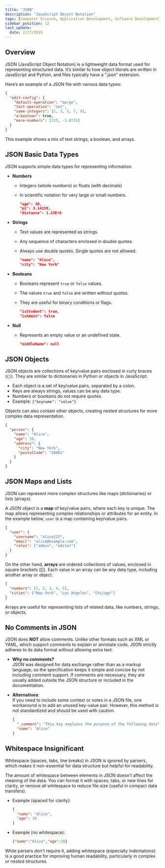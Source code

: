 ```yaml
---
title: "JSON"
description: "JavaScript Object Notation"
tags: [Computer Science, Application Development, Software Development]
sidebar_position: 12
last_update:
  date: 2/27/2019
---
```




## Overview

JSON (JavaScript Object Notation) is a lightweight data format used for representing structured data. It’s similar to how object literals are written in JavaScript and Python, and files typically have a ".json" extension.

Here’s an example of a JSON file with various data types:

```json
{
  "edit-config": {
    "default-operation": "merge",
    "test-operation": "set",
    "some-integers": [2, 3, 5, 7, 9],
    "a-boolean": true,
    "more-numbers": [225, -1.0735]
  }
}
```

This example shows a mix of text strings, a boolean, and arrays.


## JSON Basic Data Types

JSON supports simple data types for representing information.

- **Numbers**

  - Integers (whole numbers) or floats (with decimals)
  - In scientific notation for very large or small numbers.

    ```json
    "age": 30,
    "pi": 3.14159,
    "distance": 1.23E+8
    ```

- **Strings**

  - Text values are represented as strings.
  - Any sequence of characters enclosed in double quotes.
  - Always use double quotes. Single quotes are not allowed.

    ```json
    "name": "Alice",
    "city": "New York"
    ```

- **Booleans**

  - Booleans represent `true` or `false` values.
  - The values `true` and `false` are written without quotes.
  - They are useful for binary conditions or flags.

    ```json
    "isStudent": true,
    "isAdmin": false
    ```

- **Null**

  - Represents an empty value or an undefined state.

    ```json
    "middleName": null
    ```


## JSON Objects

JSON objects are collections of key/value pairs enclosed in curly braces (`{}`). They are similar to dictionaries in Python or objects in JavaScript.

- Each object is a set of key/value pairs, separated by a colon.
- Keys are always strings, values can be any data type.
- Numbers or booleans do not require quotes.
- Example: `{"keyname": "value"}`

Objects can also contain other objects, creating nested structures for more complex data representation.

```json
{
  "person": {
    "name": "Alice",
    "age": 30,
    "address": {
      "city": "New York",
      "postalCode": "10001"
    }
  }
}
```

## JSON Maps and Lists


JSON can represent more complex structures like maps (dictionaries) or lists (arrays). 

A JSON object is a **map** of key/value pairs, where each key is unique. The map allows representing complex relationships or attributes for an entity. In the example below, `user` is a map containing key/value pairs.

```json
{
  "user": {
    "username": "alice123",
    "email": "alice@example.com",
    "roles": ["admin", "editor"]
  }
}
```

On the other hand, **arrays** are ordered collections of values, enclosed in square brackets ([]). Each value in an array can be any data type, including another array or object.

```json
{
  "numbers": [1, 2, 3, 4, 5],
  "cities": ["New York", "Los Angeles", "Chicago"]
}
```

Arrays are useful for representing lists of related data, like numbers, strings, or objects.

## No Comments in JSON

JSON does **NOT** allow comments. Unlike other formats such as XML or YAML, which support comments to explain or annotate code, JSON strictly adheres to its data format without allowing extra text. 

- **Why no comments?**  
  JSON was designed for data exchange rather than as a markup language, so the specification keeps it simple and concise by not including comment support. If comments are necessary, they are usually added outside the JSON structure or included in the documentation.

- **Alternatives**:  
  If you need to include some context or notes in a JSON file, one workaround is to add an unused key-value pair. However, this method is not standardized and should be used with caution.

    ```json
    {
      "_comment": "This key explains the purpose of the following data",
      "name": "Alice"
    }
    ```

## Whitespace Insignificant

Whitespace (spaces, tabs, line breaks) in JSON is ignored by parsers, which makes it non-essential for data structure but helpful for readability.

The amount of whitespace between elements in JSON doesn't affect the meaning of the data. You can format it with spaces, tabs, or new lines for clarity, or remove all whitespace to reduce file size (useful in compact data transfers).

  - Example (spaced for clarity):  

    ```json
    {
      "name": "Alice",
      "age": 30
    }
    ```

  - Example (no whitespace):  

    ```json
    {"name":"Alice","age":30}
    ```

While parsers don't require it, adding whitespace (especially indentations) is a good practice for improving human readability, particularly in complex or nested structures.
